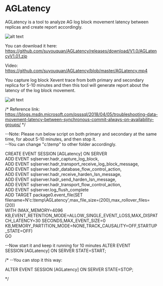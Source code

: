 # AGLatency

AGLatency is a tool to analyze AG log block movement latency between replicas and create report accordingly.

![alt text](https://github.com/suyouquan/AGLatency/blob/master/AGLatency.png)

You can download it here:
https://github.com/suyouquan/AGLatency/releases/download/V1.0/AGLatencyV1.01.zip

Video:
https://github.com/suyouquan/AGLatency/blob/master/AGLatency.mp4


You capture log block Xevent trace from both primary and secondary replica for 5-10 minutes and then this tool will 
generate report about the latency of the log block movement.

![alt text](https://github.com/suyouquan/AGLatency/blob/master/AGLatencyReport.png)


/*
Reference link:
https://blogs.msdn.microsoft.com/psssql/2018/04/05/troubleshooting-data-movement-latency-between-synchronous-commit-always-on-availability-groups/
*/

--Note: Please run below script on both primary and secondary at the same time, for about 5-10 minutes, and then stop it.
<br>--You can change "c:\temp\" to other folder accordingly.

CREATE EVENT SESSION [AGLatency] ON SERVER <br>
ADD EVENT sqlserver.hadr_capture_log_block,<br>
ADD EVENT sqlserver.hadr_transport_receive_log_block_message,<br>
ADD EVENT sqlserver.hadr_database_flow_control_action,<br>
ADD EVENT sqlserver.hadr_receive_harden_lsn_message,<br>
ADD EVENT sqlserver.hadr_send_harden_lsn_message,<br>
ADD EVENT sqlserver.hadr_transport_flow_control_action,<br>
ADD EVENT sqlserver.log_flush_complete <br>
ADD TARGET package0.event_file(SET filename=N'c:\temp\AGLatency',max_file_size=(200),max_rollover_files=(20))<br>
WITH (MAX_MEMORY=4096 KB,EVENT_RETENTION_MODE=ALLOW_SINGLE_EVENT_LOSS,MAX_DISPATCH_LATENCY=30 SECONDS,MAX_EVENT_SIZE=0<br> KB,MEMORY_PARTITION_MODE=NONE,TRACK_CAUSALITY=OFF,STARTUP_STATE=OFF)<br>
GO




--Now start it and keep it running for 10 minutes
ALTER EVENT SESSION [AGLatency] ON SERVER STATE=START; 

/*
--You can stop it this way:

ALTER EVENT SESSION [AGLatency] ON SERVER STATE=STOP; 

*/
